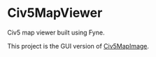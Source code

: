# Civ5MapViewer

Civ5 map viewer built using Fyne.

This project is the GUI version of [Civ5MapImage](https://github.com/samuelyuan/Civ5MapImage).